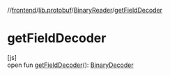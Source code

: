 //[frontend](../../../index.md)/[lib.protobuf](../index.md)/[BinaryReader](index.md)/[getFieldDecoder](get-field-decoder.md)

# getFieldDecoder

[js]\
open fun [getFieldDecoder](get-field-decoder.md)(): [BinaryDecoder](../-binary-decoder/index.md)
